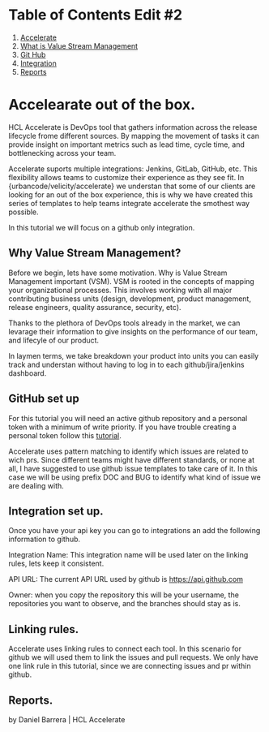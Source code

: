 # Table of Contents Edit #2
1. [Accelerate](#accelearate-out-of-the-box)
2. [What is Value Stream Management](#why-value-stream-management)
3. [Git Hub](#github-set-up)
4. [Integration ](#integration-set-up)
5. [Reports](#reports)


# Accelearate out of the box.

HCL Accelerate is DevOps tool that gathers information across the release lifecycle frome different sources. By mapping the movement of tasks it can provide insight on important metrics such as lead time, cycle time, and bottlenecking across your team.

Accelerate suports multiple integrations: Jenkins, GitLab, GitHub, etc. This flexibility allows teams to customize their experience as they see fit. In {urbancode/velicity/accelerate} we understan that some of our clients are looking for an out of the box experience, this is why we have created this series of templates to help teams integrate accelerate the smothest way possible.

In this tutorial we will focus on a github only integration.

## Why Value Stream Management?

Before we begin, lets have some motivation. Why is Value Stream Management important (VSM). VSM is rooted in the concepts of mapping your organizational processes. This involves working with all major contributing business units (design, development, product management, release engineers, quality assurance, security, etc).

Thanks to the plethora of DevOps tools already in the market, we can levarage their information to give insights on the performance of our team, and lifecyle of our product.

In laymen terms, we take breakdown your product into units you can easily track and understan without having to log in to each github/jira/jenkins dashboard.


## GitHub set up

For this tutorial you will need an active github repository and a personal token with a minimum of write priority. If you have trouble creating a personal token follow this [tutorial](https://docs.github.com/en/authentication/keeping-your-account-and-data-secure/creating-a-personal-access-token).

Accelerate uses pattern matching to identify which issues are related to wich prs. Since different teams might have different standards, or none at all, I have suggested to use github issue templates to take care of it. In this case we will be using prefix DOC and BUG to identify what kind of issue we are dealing with.

## Integration set up.

Once you have your api key you can go to integrations an add the following information to github.

Integration Name: This integration name will be used later on the linking rules, lets keep it consistent.

API URL: The current API URL used by github is https://api.github.com

Owner: when you copy the repository this will be your username, the repositories you want to observe, and the branches should stay as is.

## Linking rules.
Accelerate uses linking rules to connect each tool. In this scenario for github we will used them to link the issues and pull requests. We only have one link rule in this tutorial, since we are connecting issues and pr within github.


## Reports.


by Daniel Barrera | HCL Accelerate
